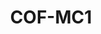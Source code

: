 ---
layout: well
facility_url: facilities/colbert
permalink: facilities/colbert/cof-mc1
coordinates: [
    -87.8537344,
    34.7343256
]
title: "COF-MC1"
location: "Colbert County, AL"
site_name:  "Colbert Fossil Plant"
owner_operator: "Tennessee Valley Authority (TVA)"
site_summary: ""
download_data: ""
designation: "Downgradient"
legend: "Downgradient, Not in Compliance"
drinking_water_health_standards_exceeded_1: "Antimony"
health_base_standard_exceeded_1: "MCL"
number_of_times_in_exceedance_1": "7"
number_of_times_monitored_1: "7"
max_exceedance_amount_1: "0.015"
max_allowable_amount_1: "0.006"
unit_of_measurement_1: "mg/L"
drinking_water_health_standards_exceeded_2: "Arsenic"
health_base_standard_exceeded_2: "MCL"
number_of_times_in_exceedance_2: "6"
number_of_times_monitored_2: "7"
max_exceedance_amount_2: "0.076"
max_allowable_amount_2: "0.01"
unit_of_measurement_2: "mg/L"
drinking_water_health_standards_exceeded_3: "Boron"
health_base_standard_exceeded_3: "CHA"
number_of_times_in_exceedance_3: "7"
number_of_times_monitored_3: "7"
max_exceedance_amount_3: "3.7"
max_allowable_amount_3: "3"
unit_of_measurement_3: "mg/L"
drinking_water_health_standards_exceeded_4: "Molybdenum"
health_base_standard_exceeded_4: "LHA"
number_of_times_in_exceedance_4: "7"
number_of_times_monitored_4: "7"
max_exceedance_amount_4: "0.18"
max_allowable_amount_4: "0.04"
unit_of_measurement_4: "mg/L"
drinking_water_health_standards_exceeded_5: ""
health_base_standard_exceeded_5: ""
number_of_times_in_exceedance_5: ""
number_of_times_monitored_5: ""
max_exceedance_amount_5: ""
max_allowable_amount_5: ""
unit_of_measurement_5: ""
---